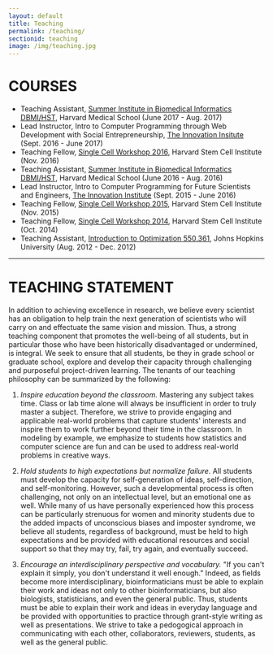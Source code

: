 ```yaml
---
layout: default
title: Teaching
permalink: /teaching/
sectionid: teaching
image: /img/teaching.jpg
---
```


# COURSES
- Teaching Assistant, [Summer Institute in Biomedical Informatics DBMI/HST](https://dbmi.hms.harvard.edu/education/dbmi/hst-summer-institute-biomedical-informatics), Harvard Medical School (June 2017 - Aug. 2017)
- Lead Instructor, Intro to Computer Programming through Web Development with Social Entrepreneurship, [The Innovation Insitute](http://theinnovationinstitute.org/) (Sept. 2016 - June 2017)
- Teaching Fellow, [Single Cell Workshop 2016](http://hms-dbmi.github.io/scw/), Harvard Stem Cell Institute (Nov. 2016)
- Teaching Assistant, [Summer Institute in Biomedical Informatics DBMI/HST](https://dbmi.hms.harvard.edu/education/dbmi/hst-summer-institute-biomedical-informatics), Harvard Medical School (June 2016 - Aug. 2016)
- Lead Instructor, Intro to Computer Programming for Future Scientists and Engineers, [The Innovation Institute](http://theinnovationinstitute.org/) (Sept. 2015 - June 2016)
- Teaching Fellow, [Single Cell Workshop 2015](http://hms-dbmi.github.io/scw/), Harvard Stem Cell Institute (Nov. 2015)
- Teaching Fellow, [Single Cell Workshop 2014](http://pklab.med.harvard.edu/scw2014/), Harvard Stem Cell Institute (Oct. 2014)
- Teaching Assistant, [Introduction to Optimization 550.361](https://sites.google.com/site/jeftalks/), Johns Hopkins University (Aug. 2012 - Dec. 2012)

<hr>

# TEACHING STATEMENT
In addition to achieving excellence in research, we believe every scientist has an obligation to help train the next generation of scientists who will carry on and effectuate the same vision and mission. Thus, a strong teaching component that promotes the well-being of all students, but in particular those who have been historically disadvantaged or undermined, is integral. We seek to ensure that all students, be they in grade school or graduate school, explore and develop their capacity through challenging and purposeful project-driven learning. The tenants of our teaching philosophy can be summarized by the following:

1. *Inspire education beyond the classroom.*
Mastering any subject takes time. Class or lab time alone will always be insufficient in order to truly master a subject. Therefore, we strive to provide engaging and applicable real-world problems that capture students' interests and inspire them to work further beyond their time in the classroom. In modeling by example, we emphasize to students how statistics and computer science are fun and can be used to address real-world problems in creative ways.

2. *Hold students to high expectations but normalize failure.* 
All students must develop the capacity for self-generation of ideas, self-direction, and self-monitoring. However, such a developmental process is often challenging, not only on an intellectual level, but an emotional one as well. While many of us have personally experienced how this process can be particularly strenuous for women and minority students due to the added impacts of unconscious biases and imposter syndrome, we believe all students, regardless of background, must be held to high expectations and be provided with educational resources and social support so that they may try, fail, try again, and eventually succeed. 

3. *Encourage an interdisciplinary perspective and vocabulary.*
"If you can't explain it simply, you don't understand it well enough." Indeed, as fields become more interdisciplinary, bioinformaticians must be able to explain their work and ideas not only to other bioinformaticians, but also biologists, statisticians, and even the general public. Thus, students must be able to explain their work and ideas in everyday language and be provided with opportunities to practice through grant-style writing as well as presentations. We strive to take a pedogogical approach in communicating with each other, collaborators, reviewers, students, as well as the general public.
